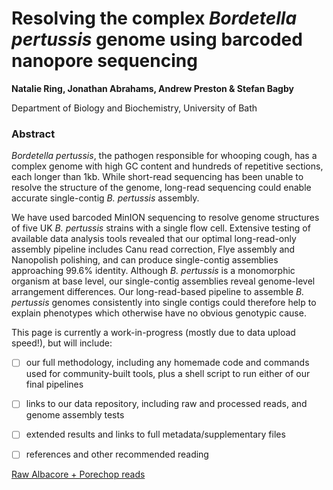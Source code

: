# Resolving the complex *Bordetella pertussis* genome using barcoded nanopore sequencing
**Natalie Ring, Jonathan Abrahams, Andrew Preston \& Stefan Bagby**

Department of Biology and Biochemistry, University of Bath

### Abstract
*Bordetella pertussis*, the pathogen responsible for whooping cough, has a complex genome with high GC content and hundreds of repetitive sections, each longer than 1kb. While short-read sequencing has been unable to resolve the structure of the genome, long-read sequencing could enable accurate single-contig *B. pertussis* assembly.  


We have used barcoded MinION sequencing to resolve genome structures of five UK *B. pertussis* strains with a single flow cell. Extensive testing of available data analysis tools revealed that our optimal long-read-only assembly pipeline includes Canu read correction, Flye assembly and Nanopolish polishing, and can produce single-contig assemblies approaching 99.6% identity.
Although *B. pertussis* is a monomorphic organism at base level, our single-contig assemblies reveal genome-level arrangement differences. Our long-read-based pipeline to assemble *B. pertussis* genomes consistently into single contigs could therefore help to explain phenotypes which otherwise have no obvious genotypic cause.


This page is currently a work-in-progress (mostly due to data upload speed!), but will include:
- [ ] our full methodology, including any homemade code and commands used for community-built tools, plus a shell script to run either of our final pipelines
- [ ] links to our data repository, including raw and processed reads, and genome assembly tests
- [ ] extended results and links to full metadata/supplementary files
- [ ] references and other recommended reading


[Raw Albacore + Porechop reads](https://figshare.com/s/4a2a376c8d4d130b3ecb)
